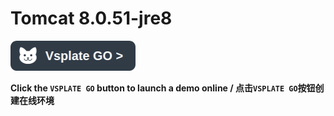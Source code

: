 # Tomcat 8.0.51-jre8

<a href="https://www.vsplate.com/?docker-compose=https://github.com/vsplate/dcenvs/tomcat/8.0.51-jre8"><img alt="VSPLATE GO" src="https://raw.githubusercontent.com/vsplate/images/master/vsgo_btn.png" width="200px"></a>

**Click the `VSPLATE GO` button to launch a demo online / 点击`VSPLATE GO`按钮创建在线环境**